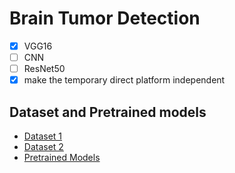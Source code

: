 # Brain Tumor Detection

- [x] VGG16
- [ ] CNN
- [ ] ResNet50
- [x] make the temporary direct platform independent

## Dataset and Pretrained models

- [Dataset 1](https://www.kaggle.com/ahmedhamada0/brain-tumor-detection)
- [Dataset 2](https://www.kaggle.com/navoneel/brain-mri-images-for-brain-tumor-detection)
- [Pretrained Models](https://www.kaggle.com/gaborfodor/keras-pretrained-models)
